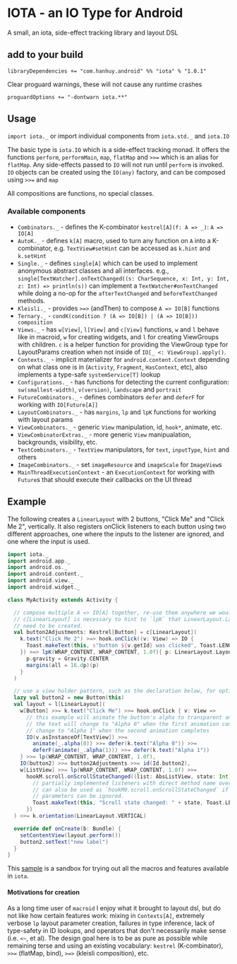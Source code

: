 # IOTA - an IO Type for Android

A small, an iota, side-effect tracking library and layout DSL

## add to your build

`libraryDependencies += "com.hanhuy.android" %% "iota" % "1.0.1"`

Clear proguard warnings, these will not cause any runtime crashes

`proguardOptions += "-dontwarn iota.**"`

## Usage

`import iota._` or import individual components from `iota.std._` and `iota.IO`

The basic type is `iota.IO` which is a side-effect tracking monad. It offers
the functions `perform`, `performMain`, `map`, `flatMap` and `>>=` which is an
alias for `flatMap`. Any side-effects passed to `IO` will not run until
`perform` is invoked. `IO` objects can be created using the `IO(any)` factory,
and can be composed using `>>=` and `map`

All compositions are functions, no special classes.

### Available components

* `Combinators._` - defines the K-combinator `kestrel[A](f: A => _)`: `A => IO[A]`
* `AutoK._` - defines `k[A]` macro, used to turn any function on `A` into
  a K-combinator, e.g. `TextView#setHint` can be accessed as `k.hint` and
  `k.setHint`
* `Single._` - defines `single[A]` which can be used to implement anonymous
  abstract classes and all interfaces. e.g.,
  `single[TextWatcher].onTextChanged((s: CharSequence, x: Int, y: Int, z: Int) => println(s))` can implement a `TextWatcher#onTextChanged` while doing a
  no-op for the `afterTextChanged` and `beforeTextChanged` methods.
* `Kleisli._` - provides `>=>` (andThen) to compose `A => IO[B]` functions
* `Ternary._` - `condK(condition ? (A => IO[B]) | (A => IO[B])) composition`
* `Views._` - has `w[View]`, `l[View]` and `c[View]` functions, `w` and `l`
  behave like in macroid, `w` for creating widgets, and `l` for creating
  ViewGroups with children. `c` is a helper function for providing the ViewGroup
  type for LayoutParams creation when not inside of `IO[_ <: ViewGroup].apply()`.
* `Contexts._` - implicit materializer for `android.content.Context` depending
  on what class one is in (`Activity`, `Fragment`, `HasContext`, etc), also
  implements a type-safe `systemService[T]` lookup
* `Configurations._` - has functions for detecting the current configuration:
  `sw(smallest-width)`, `v(version)`, `landscape` and `portrait`
* `FutureCombinators._` - defines combinators `defer` and `deferF` for working
  with `IO[Future[A]]`
* `LayoutCombinators._` - has `margins`, `lp` and `lpK` functions for working
  with layout params
* `ViewCombinators._` - generic `View` manipulation, id, `hook*`, animate, etc.
* `ViewCombinatorExtras._` - more generic `View` manipualation, backgrounds,
  visibility, etc.
* `TextCombinators._` - `TextView` manipulators, for `text`, `inputType`,
  `hint` and others
* `ImageCombinators._` - set `imageResource` and `imageScale` for `ImageView`s
* `MainThreadExecutionContext` - an `ExecutionContext` for working with
  `Future`s that should execute their callbacks on the UI thread

## Example

The following creates a `LinearLayout` with 2 buttons, "Click Me" and
"Click Me 2", vertically. It also registers onClick listeners to each button
using two different approaches, one where the inputs to the listener are
ignored, and one where the input is used.

```scala
import iota._
import android.app._
import android.os._
import android.content._
import android.view._
import android.widget._

class MyActivity extends Activity {

  // compose multiple A => IO[A] together, re-use them anywhere we would like
  // c[LinearLayout] is necessary to hint to `lpK` that LinearLayout.LayoutParams
  // need to be created.
  val button2Adjustments: Kestrel[Button] = c[LinearLayout](
    k.text("Click Me 2") >=> hook.onClick((v: View) => IO {
      Toast.makeText(this, s"button ${v.getId} was clicked", Toast.LENGTH_SHORT).show()
    }) >=> lpK(WRAP_CONTENT, WRAP_CONTENT, 1.0f){ p: LinearLayout.LayoutParams =>
      p.gravity = Gravity.CENTER
      margins(all = 16.dp)(p)
    }
  )

  // use a view holder pattern, such as the declaration below, for optimal static safety
  lazy val button2 = new Button(this)
  val layout = l[LinearLayout](
    w[Button] >>= k.text("Click Me") >>= hook.onClick { v: View =>
      // this example will animate the button's alpha to transparent and back upon click
      // the text will change to "Alpha 0" when the first animation completes, and will
      // change to "Alpha 1" when the second animation completes
      IO(v.asInstanceOf[TextView]) >>=
        animate(_.alpha(0)) >>= defer(k.text("Alpha 0")) >>=
        deferF(animate(_.alpha(1))) >>= defer(k.text("Alpha 1"))
    } >>= lp(WRAP_CONTENT, WRAP_CONTENT, 1.0f),
    IO(button2) >>= button2Adjustments >>= id(Id.button2),
    w[ListView] >>= lp(WRAP_CONTENT, WRAP_CONTENT, 1.0f) >>=
      hookM.scroll.onScrollStateChanged((list: AbsListView, state: Int) => IO {
        // partially implemented listeners with direct method name overrides
        // can also be used as `hookM0.scroll.onScrollStateChanged` if the input
        // parameters can be ignored.
        Toast.makeText(this, "Scroll state changed: " + state, Toast.LENGTH_SHORT).show()
      })
  ) >>= k.orientation(LinearLayout.VERTICAL)

  override def onCreate(b: Bundle) {
    setContentView(layout.perform())
    button2.setText("new label")
  }
}
```

This [sample](sample/src/main/scala/iotatest/AnActivity.scala) is a sandbox for
trying out all the macros and features available in `iota`.

#### Motivations for creation

As a long time user of `macroid` I enjoy what it brought to layout dsl, but do
not like how certain features work: mixing in `Contexts[A]`, extremely verbose
`lp` layout parameter creation, failures in type inference, lack of type-safety
in ID lookups, and operators that don't necessarily make sense (i.e. `<~`, et
al). The design goal here is to be as pure as possible while remaining terse
and using an existing vocabulary: `kestrel` (K-combinator), `>>=` (flatMap,
bind), `>=>` (kleisli composition), etc.

